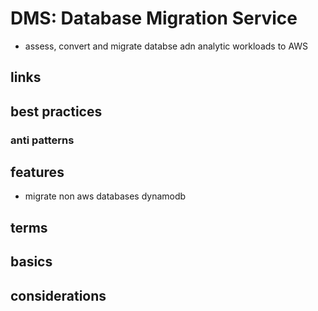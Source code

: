 # DMS: Database Migration Service

- assess, convert and migrate databse adn analytic workloads to AWS

## links

## best practices

### anti patterns

## features

- migrate non aws databases dynamodb

## terms

## basics

## considerations
